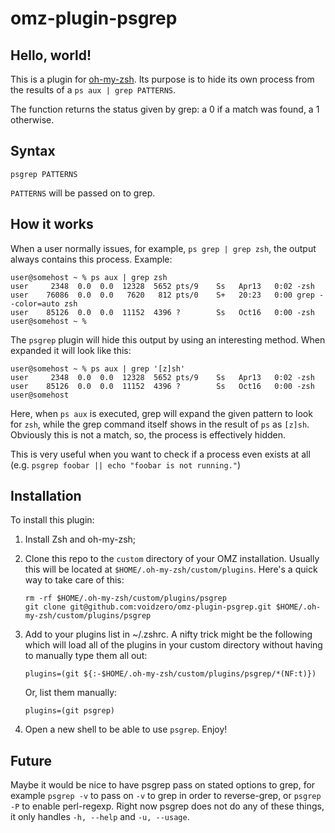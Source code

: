 # omz-plugin-psgrep

## Hello, world!

This is a plugin for [oh-my-zsh](https://ohmyz.sh/).  Its purpose is
to hide its own process from the results of a `ps aux | grep PATTERNS`.

The function returns the status given by grep: a 0 if a match was found, a 1
otherwise.

## Syntax

`psgrep PATTERNS`

`PATTERNS` will be passed on to grep.

## How it works

When a user normally issues, for example, `ps grep | grep zsh`, the
output always contains this process.  Example:

```
user@somehost ~ % ps aux | grep zsh
user     2348  0.0  0.0  12328  5652 pts/9    Ss   Apr13   0:02 -zsh
user    76086  0.0  0.0   7620   812 pts/0    S+   20:23   0:00 grep --color=auto zsh
user    85126  0.0  0.0  11152  4396 ?        Ss   Oct16   0:00 -zsh
user@somehost ~ %
```

The `psgrep` plugin will hide this output by using an interesting
method.  When expanded it will look like this:

```
user@somehost ~ % ps aux | grep '[z]sh'
user     2348  0.0  0.0  12328  5652 pts/9    Ss   Apr13   0:02 -zsh
user    85126  0.0  0.0  11152  4396 ?        Ss   Oct16   0:00 -zsh
user@somehost
```

Here, when `ps aux` is executed, grep will expand the given pattern to look for
`zsh`, while the grep command itself shows in the result of `ps` as `[z]sh`.
Obviously this is not a match, so, the process is effectively hidden.

This is very useful when you want to check if a process even exists at all
(e.g. `psgrep foobar || echo "foobar is not running."`)

## Installation

To install this plugin:
1.  Install Zsh and oh-my-zsh;

2.  Clone this repo to the `custom` directory of your OMZ installation.
    Usually this will be located at `$HOME/.oh-my-zsh/custom/plugins`.
    Here's a quick way to take care of this:

    ```
    rm -rf $HOME/.oh-my-zsh/custom/plugins/psgrep
    git clone git@github.com:voidzero/omz-plugin-psgrep.git $HOME/.oh-my-zsh/custom/plugins/psgrep
    ```
3.  Add to your plugins list in ~/.zshrc.  A nifty trick might be the following
    which will load all of the plugins in your custom directory without having
    to manually type them all out:

    ```
    plugins=(git ${:-$HOME/.oh-my-zsh/custom/plugins/psgrep/*(NF:t)})
    ```

    Or, list them manually:

    ```
    plugins=(git psgrep)
    ```
4.  Open a new shell to be able to use `psgrep`. Enjoy!

## Future

Maybe it would be nice to have psgrep pass on stated options to grep, for
example `psgrep -v` to pass on `-v` to grep in order to reverse-grep, or
`psgrep -P` to enable perl-regexp. Right now psgrep does not do any of these
things, it only handles `-h, --help` and `-u, --usage`.
